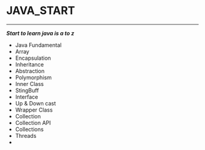 # JAVA_START
------------

***Start to learn java is a to z***

* Java Fundamental
* Array
* Encapsulation
* Inheritance
* Abstraction
* Polymorphism
* Inner Class
* StingBuff
* Interface
* Up & Down cast
* Wrapper Class
* Collection
* Collection API
* Collections
* Threads
* 
